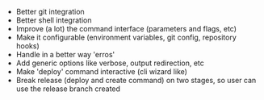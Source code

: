 - Better git integration
- Better shell integration
- Improve (a lot) the command interface (parameters and flags, etc)
- Make it configurable (environment variables, git config, repository hooks)
- Handle in a better way 'erros'
- Add generic options like verbose, output redirection, etc
- Make 'deploy' command interactive (cli wizard like)
- Break release (deploy and create command) on two stages, so user can use the release branch created
